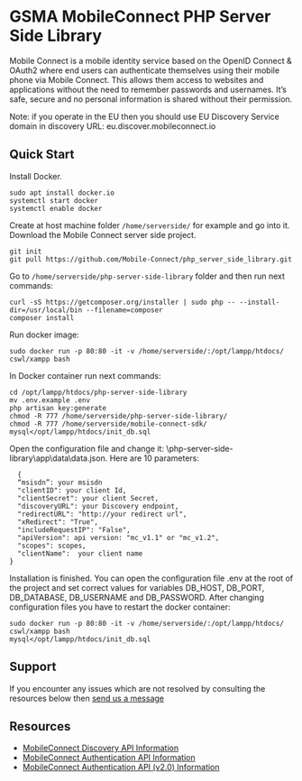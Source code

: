 GSMA MobileConnect PHP Server Side Library
==============================================================================================================

Mobile Connect is a mobile identity service based on the OpenID Connect & OAuth2 where end users can authenticate themselves using their mobile phone via Mobile Connect. This allows them access to websites and applications without the need to remember passwords and usernames. It’s safe, secure and no personal information is shared without their permission.

Note: if you operate in the EU then you should use EU Discovery Service domain in discovery URL: eu.discover.mobileconnect.io

## Quick Start
Install Docker.
```posh
sudo apt install docker.io
systemctl start docker
systemctl enable docker
```
Create at host machine folder <code class="java-lang">/home/serverside/</code> for example and go into it.
Download the Mobile Connect server side project.
```posh
git init
git pull https://github.com/Mobile-Connect/php_server_side_library.git
```
Go to <code class="java-lang">/home/serverside/php-server-side-library</code> folder and then run next commands:
```posh
curl -sS https://getcomposer.org/installer | sudo php -- --install-dir=/usr/local/bin --filename=composer
composer install
```
Run docker image:
```posh
sudo docker run -p 80:80 -it -v /home/serverside/:/opt/lampp/htdocs/ cswl/xampp bash
```
In Docker container run next commands:
```posh
cd /opt/lampp/htdocs/php-server-side-library
mv .env.example .env
php artisan key:generate
chmod -R 777 /home/serverside/php-server-side-library/
chmod -R 777 /home/serverside/mobile-connect-sdk/
mysql</opt/lampp/htdocs/init_db.sql 
```
Open the configuration file and change it: \php-server-side-library\app\data\data.json.
Here are 10 parameters:
```posh
  {
  “msisdn”: your msisdn
  "clientID": your client Id,
  "clientSecret": your client Secret,
  "discoveryURL": your Discovery endpoint,
  "redirectURL": "http://your redirect url",
  "xRedirect": "True",
  "includeRequestIP": "False",
  "apiVersion": api version: "mc_v1.1" or "mc_v1.2",
  "scopes": scopes,
  "clientName":  your client name
}
```
Installation is finished.
You can open the configuration file .env at the root of the project and set correct values for variables DB_HOST, DB_PORT, DB_DATABASE, DB_USERNAME and DB_PASSWORD. 
After changing configuration files you have to restart the docker container:
```posh
sudo docker run -p 80:80 -it -v /home/serverside/:/opt/lampp/htdocs/ cswl/xampp bash
mysql</opt/lampp/htdocs/init_db.sql 
```

## Support

If you encounter any issues which are not resolved by consulting the resources below then [send us a message](https://developer.mobileconnect.io/content/contact-us)

## Resources

- [MobileConnect Discovery API Information](https://developer.mobileconnect.io/discovery-api)
- [MobileConnect Authentication API Information](https://developer.mobileconnect.io/mobile-connect-api)
- [MobileConnect Authentication API (v2.0) Information](https://developer.mobileconnect.io/mobile-connect-profile-v2-0)

